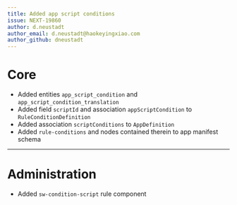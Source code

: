 ```yaml
---
title: Added app script conditions
issue: NEXT-19860
author: d.neustadt
author_email: d.neustadt@haokeyingxiao.com
author_github: dneustadt
---
```

# Core
* Added entities `app_script_condition` and `app_script_condition_translation`
* Added field `scriptId` and association `appScriptCondition` to `RuleConditionDefinition`
* Added association `scriptConditions` to `AppDefinition`  
* Added `rule-conditions` and nodes contained therein to app manifest schema
___
# Administration
* Added `sw-condition-script` rule component
